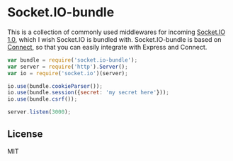 # Socket.IO-bundle
This is a collection of commonly used middlewares for incoming [Socket.IO 1.0](https://github.com/LearnBoost/socket.io), which I wish Socket.IO is bundled with.
Socket.IO-bundle is based on [Connect](https://github.com/senchalabs/connect), so that you can easily integrate with Express and Connect.

```js
var bundle = require('socket.io-bundle');
var server = require('http').Server();
var io = require('socket.io')(server);

io.use(bundle.cookieParser());
io.use(bundle.session({secret: 'my secret here'}));
io.use(bundle.csrf());

server.listen(3000);
```

## License
MIT

